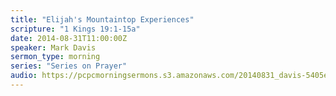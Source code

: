 ```yaml
---
title: "Elijah's Mountaintop Experiences"
scripture: "1 Kings 19:1-15a"
date: 2014-08-31T11:00:00Z
speaker: Mark Davis
sermon_type: morning
series: "Series on Prayer"
audio: https://pcpcmorningsermons.s3.amazonaws.com/20140831_davis-5405ec1309f23.mp3 
---
```



